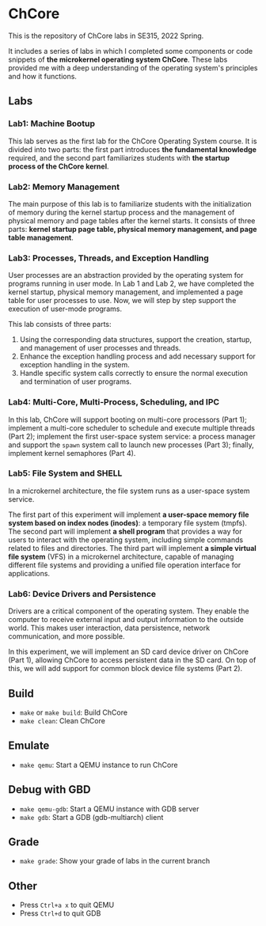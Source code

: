 # ChCore

This is the repository of ChCore labs in SE315, 2022 Spring.

It includes a series of labs in which I completed some components or code snippets of **the microkernel operating system ChCore**. These labs provided me with a deep understanding of the operating system's principles and how it functions.

## Labs

### Lab1: Machine Bootup

This lab serves as the first lab for the ChCore Operating System course. It is divided into two parts: the first part introduces **the fundamental knowledge** required, and the second part familiarizes students with **the startup process of the ChCore kernel**.

### Lab2: Memory Management

The main purpose of this lab is to familiarize students with the initialization of memory during the kernel startup process and the management of physical memory and page tables after the kernel starts. It consists of three parts: **kernel startup page table, physical memory management, and page table management**.

### Lab3: Processes, Threads, and Exception Handling

User processes are an abstraction provided by the operating system for programs running in user mode. In Lab 1 and Lab 2, we have completed the kernel startup, physical memory management, and implemented a page table for user processes to use. Now, we will step by step support the execution of user-mode programs.

This lab consists of three parts:

1. Using the corresponding data structures, support the creation, startup, and management of user processes and threads.
2. Enhance the exception handling process and add necessary support for exception handling in the system.
3. Handle specific system calls correctly to ensure the normal execution and termination of user programs.

### Lab4: Multi-Core, Multi-Process, Scheduling, and IPC

In this lab, ChCore will support booting on multi-core processors (Part 1); implement a multi-core scheduler to schedule and execute multiple threads (Part 2); implement the first user-space system service: a process manager and support the `spawn` system call to launch new processes (Part 3); finally, implement kernel semaphores (Part 4).

### Lab5: File System and SHELL

In a microkernel architecture, the file system runs as a user-space system service. 

The first part of this experiment will implement **a user-space memory file system based on index nodes (inodes)**: a temporary file system (tmpfs). The second part will implement **a shell program** that provides a way for users to interact with the operating system, including simple commands related to files and directories. The third part will implement **a simple virtual file system** (VFS) in a microkernel architecture, capable of managing different file systems and providing a unified file operation interface for applications.

### Lab6: Device Drivers and Persistence

Drivers are a critical component of the operating system. They enable the computer to receive external input and output information to the outside world. This makes user interaction, data persistence, network communication, and more possible. 

In this experiment, we will implement an SD card device driver on ChCore (Part 1), allowing ChCore to access persistent data in the SD card. On top of this, we will add support for common block device file systems (Part 2).

## Build

- `make` or `make build`: Build ChCore
- `make clean`: Clean ChCore

## Emulate

- `make qemu`: Start a QEMU instance to run ChCore

## Debug with GBD

- `make qemu-gdb`: Start a QEMU instance with GDB server
- `make gdb`: Start a GDB (gdb-multiarch) client

## Grade

- `make grade`: Show your grade of labs in the current branch

## Other

- Press `Ctrl+a x` to quit QEMU
- Press `Ctrl+d` to quit GDB  


